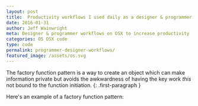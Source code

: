 ```yaml
---
layout: post
title:  Productivity workflows I used daily as a designer & programmer
date: 2016-01-31
author: Jeff Wainwright
meta: Designer & programmer workflows on OSX to increase productivity
categories: OS OSX code
type: code
permalink: programmer-designer-workflows/
featured_image: /assets/os.svg
---
```


The factory function pattern is a way to create an object which can make information private but avoids the awkwardness of having the key work _this_ not bound to the function initiation.
{: .first-paragraph }

Here's an example of a factory function pattern:

